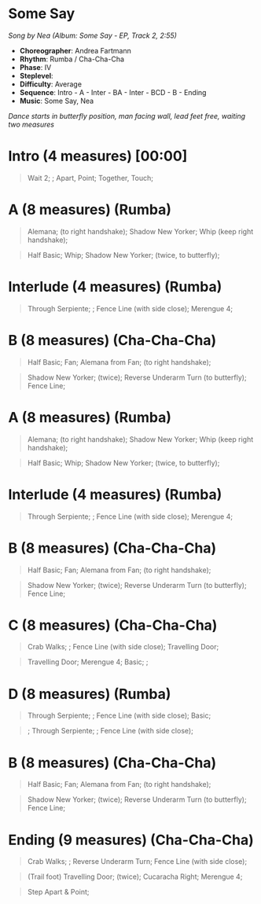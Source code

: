 # Some Say
*Song by Nea (Album: Some Say - EP, Track 2, 2:55)*

* **Choreographer**: Andrea Fartmann
* **Rhythm**: Rumba / Cha-Cha-Cha
* **Phase**: IV
* **Steplevel**:
* **Difficulty**: Average
* **Sequence**: Intro - A - Inter - BA - Inter - BCD - B - Ending
* **Music**: Some Say, Nea

*Dance starts in butterfly position, man facing wall, lead feet free, waiting two measures*

# Intro (4 measures) [00:00]

> Wait 2; ; Apart, Point; Together, Touch;

# A (8 measures) (Rumba)

> Alemana; (to right handshake); Shadow New Yorker; Whip (keep right handshake);

> Half Basic; Whip; Shadow New Yorker; (twice, to butterfly);

# Interlude (4 measures) (Rumba)

> Through Serpiente; ; Fence Line (with side close); Merengue 4;

# B (8 measures) (Cha-Cha-Cha)

> Half Basic; Fan; Alemana from Fan; (to right handshake);

> Shadow New Yorker; (twice); Reverse Underarm Turn (to butterfly); Fence Line;

# A (8 measures) (Rumba)

> Alemana; (to right handshake); Shadow New Yorker; Whip (keep right handshake);

> Half Basic; Whip; Shadow New Yorker; (twice, to butterfly);

# Interlude (4 measures) (Rumba)

> Through Serpiente; ; Fence Line (with side close); Merengue 4;

# B (8 measures) (Cha-Cha-Cha)

> Half Basic; Fan; Alemana from Fan; (to right handshake);

> Shadow New Yorker; (twice); Reverse Underarm Turn (to butterfly); Fence Line;

# C (8 measures) (Cha-Cha-Cha)

> Crab Walks; ; Fence Line (with side close); Travelling Door;

> Travelling Door; Merengue 4; Basic; ;

# D (8 measures) (Rumba)

> Through Serpiente; ; Fence Line (with side close); Basic;

> ; Through Serpiente; ; Fence Line (with side close);

# B (8 measures) (Cha-Cha-Cha)

> Half Basic; Fan; Alemana from Fan; (to right handshake);

> Shadow New Yorker; (twice); Reverse Underarm Turn (to butterfly); Fence Line;

# Ending (9 measures) (Cha-Cha-Cha)

> Crab Walks; ; Reverse Underarm Turn; Fence Line (with side close);

> (Trail foot) Travelling Door; (twice); Cucaracha Right; Merengue 4;

> Step Apart & Point;

